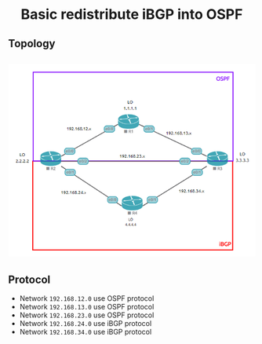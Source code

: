 <h1 align="center"> Basic redistribute iBGP into OSPF </h1>

## Topology

<h2 align="center">
    <img src="https://raw.githubusercontent.com/MrBasZ/basic-redistribute-bgp-into-ospf/master/topology.png">
</h2>

## Protocol

* Network `192.168.12.0` use OSPF protocol
* Network `192.168.13.0` use OSPF protocol
* Network `192.168.23.0` use OSPF protocol
* Network `192.168.24.0` use iBGP protocol
* Network `192.168.34.0` use iBGP protocol
